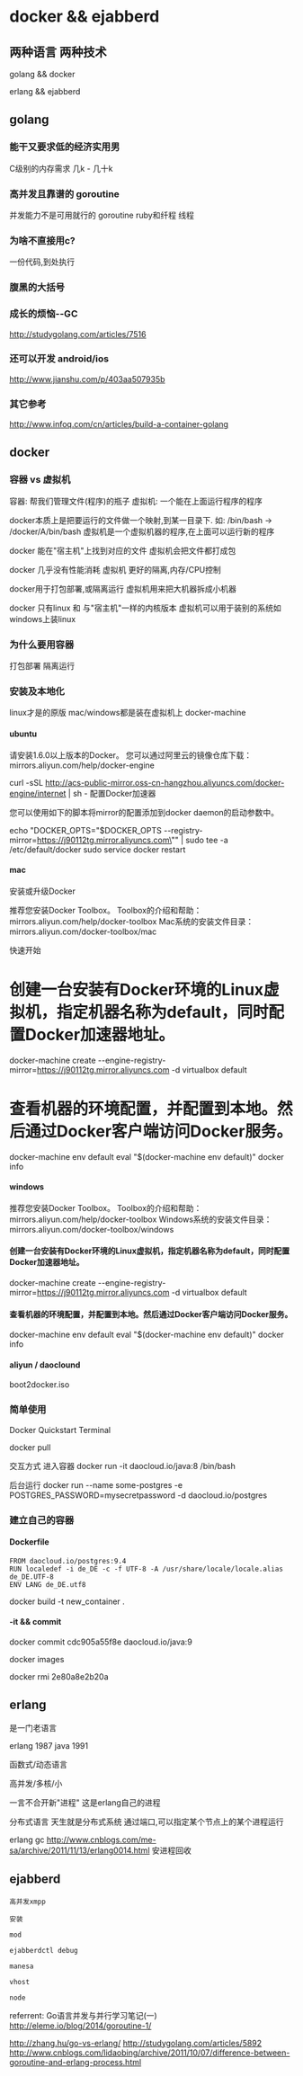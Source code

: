 docker && ejabberd
========

## 两种语言 两种技术

  golang && docker

  erlang && ejabberd

## golang

### 能干又要求低的经济实用男
  C级别的内存需求 几k - 几十k

### 高并发且靠谱的 goroutine
  并发能力不是可用就行的
  goroutine
  ruby和纤程 线程
### 为啥不直接用c?
  一份代码,到处执行

### 腹黑的大括号

### 成长的烦恼--GC

http://studygolang.com/articles/7516

### 还可以开发 android/ios

http://www.jianshu.com/p/403aa507935b

### 其它参考

http://www.infoq.com/cn/articles/build-a-container-golang

## docker

### 容器 vs 虚拟机

  容器: 帮我们管理文件(程序)的瓶子
  虚拟机: 一个能在上面运行程序的程序

  docker本质上是把要运行的文件做一个映射,到某一目录下. 如: /bin/bash -> /docker/A/bin/bash
  虚拟机是一个虚拟机器的程序,在上面可以运行新的程序

  docker 能在"宿主机"上找到对应的文件
  虚拟机会把文件都打成包

  docker 几乎没有性能消耗
  虚拟机 更好的隔离,内存/CPU控制

  docker用于打包部署,或隔离运行
  虚拟机用来把大机器拆成小机器

  docker 只有linux 和 与"宿主机"一样的内核版本
  虚拟机可以用于装别的系统如windows上装linux

### 为什么要用容器

  打包部署
  隔离运行

### 安装及本地化

  linux才是的原版
  mac/windows都是装在虚拟机上 docker-machine

#### ubuntu

  请安装1.6.0以上版本的Docker。
  您可以通过阿里云的镜像仓库下载： mirrors.aliyun.com/help/docker-engine

  curl -sSL http://acs-public-mirror.oss-cn-hangzhou.aliyuncs.com/docker-engine/internet | sh -
  配置Docker加速器

  您可以使用如下的脚本将mirror的配置添加到docker daemon的启动参数中。

  echo "DOCKER_OPTS=\"\$DOCKER_OPTS --registry-mirror=https://j90112tg.mirror.aliyuncs.com\"" | sudo tee -a /etc/default/docker
  sudo service docker restart


#### mac

  安装或升级Docker

  推荐您安装Docker Toolbox。
  Toolbox的介绍和帮助： mirrors.aliyun.com/help/docker-toolbox
  Mac系统的安装文件目录： mirrors.aliyun.com/docker-toolbox/mac

  快速开始

  # 创建一台安装有Docker环境的Linux虚拟机，指定机器名称为default，同时配置Docker加速器地址。
  docker-machine create --engine-registry-mirror=https://j90112tg.mirror.aliyuncs.com -d virtualbox default

  # 查看机器的环境配置，并配置到本地。然后通过Docker客户端访问Docker服务。
  docker-machine env default
  eval "$(docker-machine env default)"
  docker info

#### windows

  推荐您安装Docker Toolbox。
  Toolbox的介绍和帮助： mirrors.aliyun.com/help/docker-toolbox
  Windows系统的安装文件目录： mirrors.aliyun.com/docker-toolbox/windows

  #### 创建一台安装有Docker环境的Linux虚拟机，指定机器名称为default，同时配置Docker加速器地址。
  docker-machine create --engine-registry-mirror=https://j90112tg.mirror.aliyuncs.com -d virtualbox default

  #### 查看机器的环境配置，并配置到本地。然后通过Docker客户端访问Docker服务。
  docker-machine env default
  eval "$(docker-machine env default)"
  docker info


####  aliyun / daoclound

  boot2docker.iso


### 简单使用

  Docker Quickstart Terminal

  docker pull

  交互方式 进入容器
  docker run -it daocloud.io/java:8 /bin/bash

  后台运行
  docker run --name some-postgres -e POSTGRES_PASSWORD=mysecretpassword -d daocloud.io/postgres

### 建立自己的容器

#### Dockerfile
```
FROM daocloud.io/postgres:9.4
RUN localedef -i de_DE -c -f UTF-8 -A /usr/share/locale/locale.alias de_DE.UTF-8
ENV LANG de_DE.utf8
```
docker build -t new_container .

#### -it && commit

  docker commit cdc905a55f8e daocloud.io/java:9

  docker images

  docker rmi 2e80a8e2b20a

## erlang

  是一门老语言

  erlang 1987
  java 1991

  函数式/动态语言

  高并发/多核/小

  一言不合开新"进程" 这是erlang自己的进程

  分布式语言 天生就是分布式系统 通过端口,可以指定某个节点上的某个进程运行

  erlang gc
  http://www.cnblogs.com/me-sa/archive/2011/11/13/erlang0014.html
  安进程回收

## ejabberd

    高并发xmpp

    安装

    mod

    ejabberdctl debug

    manesa

    vhost

    node

referrent:
  Go语言并发与并行学习笔记(一)
  http://eleme.io/blog/2014/goroutine-1/


  http://zhang.hu/go-vs-erlang/
  http://studygolang.com/articles/5892
  http://www.cnblogs.com/lidaobing/archive/2011/10/07/difference-between-goroutine-and-erlang-process.html
